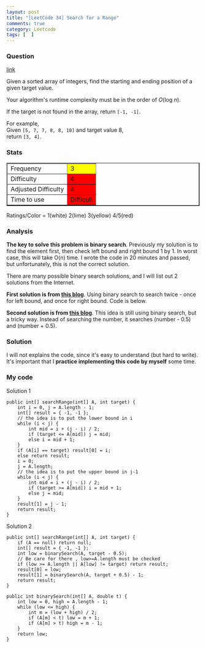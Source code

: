 ```yaml
---
layout: post
title: "[LeetCode 34] Search for a Range"
comments: true
category: Leetcode
tags: [  ]
---
```



### Question 
[link](http://oj.leetcode.com/problems/search-for-a-range/)

<div class="question-content">
            <p></p><p>Given a sorted array of integers, find the starting and ending position of a given target value.</p>

<p>Your algorithm's runtime complexity must be in the order of <i>O</i>(log <i>n</i>).</p>

<p>If the target is not found in the array, return <code>[-1, -1]</code>.</p>

<p>
For example,<br>
Given <code>[5, 7, 7, 8, 8, 10]</code> and target value 8,<br>
return <code>[3, 4]</code>.
</p><p></p>
          </div>

### Stats
<table border="2">
	<tr>
		<td>Frequency</td>
		<td bgcolor="yellow">3</td>
	</tr>
	<tr>
		<td>Difficulty</td>
		<td bgcolor="red">4</td>
	</tr>
	<tr>
		<td>Adjusted Difficulty</td>
		<td bgcolor="red">4</td>
	</tr>
	<tr>
		<td>Time to use</td>
		<td bgcolor="red">Difficult</td>
	</tr>
</table>

Ratings/Color = 1(white) 2(lime) 3(yellow) 4/5(red)

### Analysis

__The key to solve this problem is binary search__. Previously my solution is to find the element first, then check left bound and right bound 1 by 1. In worst case, this will take O(n) time. I wrote the code in 20 minutes and passed, but unfortunately, this is not the correct solution. 

There are many possible binary search solutions, and I will list out 2 solutions from the Internet. 

__First solution is from [this blog](http://xixiaogualu.blogspot.sg/2013/09/search-for-range.html)__. Using binary search to search twice - once for left bound, and once for right bound. Code is below. 

__Second solution is from [this blog](http://rleetcode.blogspot.sg/2014/02/search-for-range-java.html)__. This idea is still using binary search, but a tricky way. Instead of searching the number, it searches (number - 0.5) and (number + 0.5). 

### Solution

I will not explains the code, since it's easy to understand (but hard to write). It's important that I __practice implementing this code by myself__ some time. 

### My code 

Solution 1


    public int[] searchRange(int[] A, int target) {
        int i = 0, j = A.length - 1;
        int[] result = { -1, -1 };
        // the idea is to put the lower bound in i
        while (i < j) {
            int mid = i + (j - i) / 2;
            if (target <= A[mid]) j = mid;
            else i = mid + 1;
        }
        if (A[i] == target) result[0] = i;
        else return result;
        i = 0; 
        j = A.length;
        // the idea is to put the upper bound in j-1
        while (i < j) {
            int mid = i + (j - i) / 2;
            if (target >= A[mid]) i = mid + 1;
            else j = mid;
        }
        result[1] = j - 1;
        return result;
    }


Solution 2


    public int[] searchRange(int[] A, int target) {
        if (A == null) return null;
        int[] result = { -1, -1 };
        int low = binarySearch(A, target - 0.5);
        // Be care for there , low>=A.length must be checked
        if (low >= A.length || A[low] != target) return result;
        result[0] = low;
        result[1] = binarySearch(A, target + 0.5) - 1;
        return result;
    }

    public int binarySearch(int[] A, double t) {
        int low = 0, high = A.length - 1;
        while (low <= high) {
            int m = (low + high) / 2;
            if (A[m] < t) low = m + 1;
            if (A[m] > t) high = m - 1;
        }
        return low;
    }


